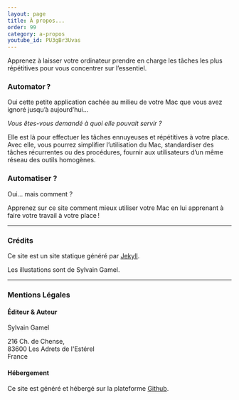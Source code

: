 ```yaml
---
layout: page
title: À propos...
order: 99
category: a-propos
youtube_id: PU3gBr3Uvas
---
```


Apprenez à laisser votre ordinateur prendre en charge les tâches les plus 
répétitives pour vous concentrer sur l’essentiel.

### Automator ?

Oui cette petite application cachée au milieu de votre Mac que vous avez 
ignoré jusqu’à aujourd’hui… 

*Vous êtes-vous demandé à quoi elle pouvait servir ?*

Elle est là pour effectuer les tâches ennuyeuses et répétitives à votre place. 
Avec elle, vous pourrez simplifier l’utilisation du Mac, standardiser des tâches
récurrentes ou des procédures, fournir aux utilisateurs d’un même réseau des 
outils homogènes. 

### Automatiser ?

Oui... mais comment ?

Apprenez sur ce site comment mieux utiliser votre Mac en lui apprenant à faire 
votre travail à votre place !


-----

### Crédits

Ce site est un site statique généré par [Jekyll](https://jekyllrb.com/).

Les illustations sont de Sylvain Gamel.


-----

### Mentions Légales

#### Éditeur & Auteur

Sylvain Gamel

216 Ch. de Chense,<br>
83600 Les Adrets de l'Estérel<br>
France

#### Hébergement

Ce site est généré et hébergé sur la plateforme 
[Github](https://pages.github.com).



